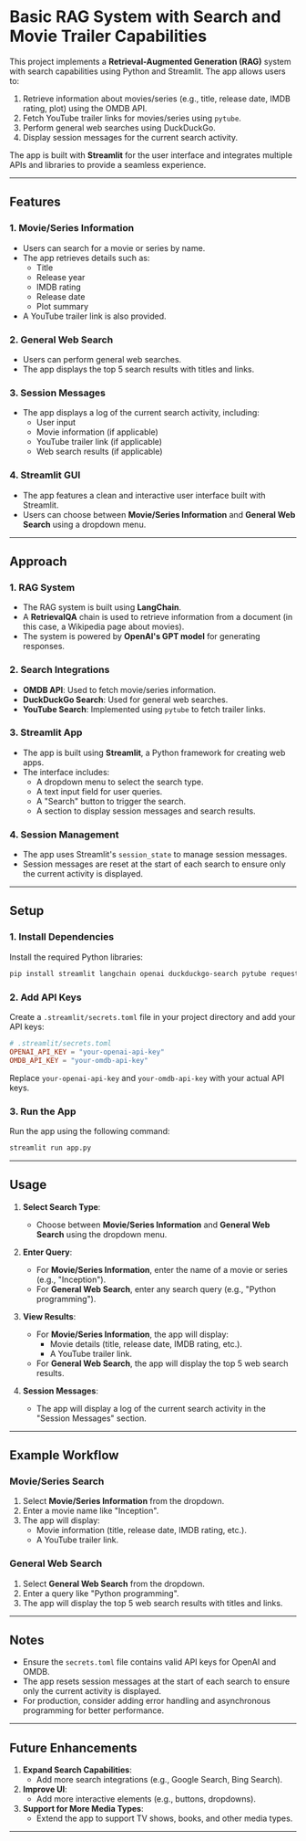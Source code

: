 # Basic RAG System with Search and Movie Trailer Capabilities

This project implements a **Retrieval-Augmented Generation (RAG)** system with search capabilities using Python and Streamlit. The app allows users to:
1. Retrieve information about movies/series (e.g., title, release date, IMDB rating, plot) using the OMDB API.
2. Fetch YouTube trailer links for movies/series using `pytube`.
3. Perform general web searches using DuckDuckGo.
4. Display session messages for the current search activity.

The app is built with **Streamlit** for the user interface and integrates multiple APIs and libraries to provide a seamless experience.

---

## Features

### 1. **Movie/Series Information**
- Users can search for a movie or series by name.
- The app retrieves details such as:
  - Title
  - Release year
  - IMDB rating
  - Release date
  - Plot summary
- A YouTube trailer link is also provided.

### 2. **General Web Search**
- Users can perform general web searches.
- The app displays the top 5 search results with titles and links.

### 3. **Session Messages**
- The app displays a log of the current search activity, including:
  - User input
  - Movie information (if applicable)
  - YouTube trailer link (if applicable)
  - Web search results (if applicable)

### 4. **Streamlit GUI**
- The app features a clean and interactive user interface built with Streamlit.
- Users can choose between **Movie/Series Information** and **General Web Search** using a dropdown menu.

---

## Approach

### 1. **RAG System**
- The RAG system is built using **LangChain**.
- A **RetrievalQA** chain is used to retrieve information from a document (in this case, a Wikipedia page about movies).
- The system is powered by **OpenAI's GPT model** for generating responses.

### 2. **Search Integrations**
- **OMDB API**: Used to fetch movie/series information.
- **DuckDuckGo Search**: Used for general web searches.
- **YouTube Search**: Implemented using `pytube` to fetch trailer links.

### 3. **Streamlit App**
- The app is built using **Streamlit**, a Python framework for creating web apps.
- The interface includes:
  - A dropdown menu to select the search type.
  - A text input field for user queries.
  - A "Search" button to trigger the search.
  - A section to display session messages and search results.

### 4. **Session Management**
- The app uses Streamlit's `session_state` to manage session messages.
- Session messages are reset at the start of each search to ensure only the current activity is displayed.

---

## Setup

### 1. **Install Dependencies**
Install the required Python libraries:

```bash
pip install streamlit langchain openai duckduckgo-search pytube requests
```

### 2. **Add API Keys**
Create a `.streamlit/secrets.toml` file in your project directory and add your API keys:

```toml
# .streamlit/secrets.toml
OPENAI_API_KEY = "your-openai-api-key"
OMDB_API_KEY = "your-omdb-api-key"
```

Replace `your-openai-api-key` and `your-omdb-api-key` with your actual API keys.

### 3. **Run the App**
Run the app using the following command:

```bash
streamlit run app.py
```

---

## Usage

1. **Select Search Type**:
   - Choose between **Movie/Series Information** and **General Web Search** using the dropdown menu.

2. **Enter Query**:
   - For **Movie/Series Information**, enter the name of a movie or series (e.g., "Inception").
   - For **General Web Search**, enter any search query (e.g., "Python programming").

3. **View Results**:
   - For **Movie/Series Information**, the app will display:
     - Movie details (title, release date, IMDB rating, etc.).
     - A YouTube trailer link.
   - For **General Web Search**, the app will display the top 5 web search results.

4. **Session Messages**:
   - The app will display a log of the current search activity in the "Session Messages" section.

---

## Example Workflow

### Movie/Series Search
1. Select **Movie/Series Information** from the dropdown.
2. Enter a movie name like "Inception".
3. The app will display:
   - Movie information (title, release date, IMDB rating, etc.).
   - A YouTube trailer link.

### General Web Search
1. Select **General Web Search** from the dropdown.
2. Enter a query like "Python programming".
3. The app will display the top 5 web search results with titles and links.

---

## Notes
- Ensure the `secrets.toml` file contains valid API keys for OpenAI and OMDB.
- The app resets session messages at the start of each search to ensure only the current activity is displayed.
- For production, consider adding error handling and asynchronous programming for better performance.

---

## Future Enhancements
1. **Expand Search Capabilities**:
   - Add more search integrations (e.g., Google Search, Bing Search).
2. **Improve UI**:
   - Add more interactive elements (e.g., buttons, dropdowns).
3. **Support for More Media Types**:
   - Extend the app to support TV shows, books, and other media types.

---
